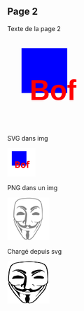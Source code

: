 ## Page 2
Texte de la page 2

<svg
   width="200"
   height="200"
   viewBox="0 0 52.916665 52.916666"
   version="1.1"
   id="svg5"
   inkscape:version="1.2.1 (9c6d41e410, 2022-07-14)"
   sodipodi:docname="dessin.svg"
   xmlns:inkscape="http://www.inkscape.org/namespaces/inkscape"
   xmlns:sodipodi="http://sodipodi.sourceforge.net/DTD/sodipodi-0.dtd"
   xmlns="http://www.w3.org/2000/svg"
   xmlns:svg="http://www.w3.org/2000/svg">
  <sodipodi:namedview
     id="namedview7"
     pagecolor="#ffffff"
     bordercolor="#000000"
     borderopacity="0.25"
     inkscape:showpageshadow="2"
     inkscape:pageopacity="0.0"
     inkscape:pagecheckerboard="0"
     inkscape:deskcolor="#d1d1d1"
     inkscape:document-units="mm"
     showgrid="false"
     inkscape:zoom="0.73851712"
     inkscape:cx="381.84626"
     inkscape:cy="128.63615"
     inkscape:window-width="1904"
     inkscape:window-height="993"
     inkscape:window-x="182"
     inkscape:window-y="0"
     inkscape:window-maximized="0"
     inkscape:current-layer="layer1" />
  <defs
     id="defs2" />
  <g
     inkscape:label="Calque 1"
     inkscape:groupmode="layer"
     id="layer1">
    <rect
       style="fill:#0000ff;stroke:#045a29;stroke-width:0;stroke-linecap:round;stroke-linejoin:round"
       id="rect234"
       width="27.58625"
       height="26.869724"
       x="8.5983114"
       y="5.7322073" />
    <text
       xml:space="preserve"
       style="font-weight:bold;font-size:16.9333px;line-height:1.75;font-family:sans-serif;-inkscape-font-specification:'sans-serif, Bold';text-align:center;text-anchor:middle;fill:#0000ff;stroke:#045a29;stroke-width:0;stroke-linecap:round;stroke-linejoin:round"
       x="27.586248"
       y="36.901085"
       id="text290"><tspan
         sodipodi:role="line"
         id="tspan288"
         style="fill:#ff0000;stroke-width:0"
         x="27.586248"
         y="36.901085">Bof</tspan></text>
  </g>
</svg>

SVG dans img

<img src="dessin.svg" width="64" height="64" style="background-color:white">

PNG dans un img

<img src="logo.png" width="96" height="96" style="background-color:white">

Chargé depuis svg

<img src="logo.svg" width="96" height="96" style="background-color:white">
